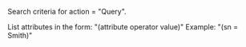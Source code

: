 Search criteria for action = "Query".

List attributes in the form:
"(attribute operator value)" Example: "(sn = Smith)"